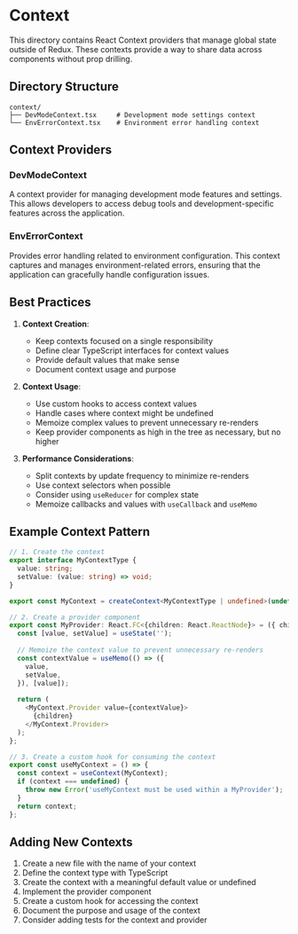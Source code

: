 # Context

This directory contains React Context providers that manage global state outside of Redux. These contexts provide a way to share data across components without prop drilling.

## Directory Structure

```
context/
├── DevModeContext.tsx     # Development mode settings context
└── EnvErrorContext.tsx    # Environment error handling context
```

## Context Providers

### DevModeContext

A context provider for managing development mode features and settings. This allows developers to access debug tools and development-specific features across the application.

### EnvErrorContext

Provides error handling related to environment configuration. This context captures and manages environment-related errors, ensuring that the application can gracefully handle configuration issues.

## Best Practices

1. **Context Creation**:
   - Keep contexts focused on a single responsibility
   - Define clear TypeScript interfaces for context values
   - Provide default values that make sense
   - Document context usage and purpose

2. **Context Usage**:
   - Use custom hooks to access context values
   - Handle cases where context might be undefined
   - Memoize complex values to prevent unnecessary re-renders
   - Keep provider components as high in the tree as necessary, but no higher

3. **Performance Considerations**:
   - Split contexts by update frequency to minimize re-renders
   - Use context selectors when possible
   - Consider using `useReducer` for complex state
   - Memoize callbacks and values with `useCallback` and `useMemo`

## Example Context Pattern

```typescript
// 1. Create the context
export interface MyContextType {
  value: string;
  setValue: (value: string) => void;
}

export const MyContext = createContext<MyContextType | undefined>(undefined);

// 2. Create a provider component
export const MyProvider: React.FC<{children: React.ReactNode}> = ({ children }) => {
  const [value, setValue] = useState('');
  
  // Memoize the context value to prevent unnecessary re-renders
  const contextValue = useMemo(() => ({
    value,
    setValue,
  }), [value]);
  
  return (
    <MyContext.Provider value={contextValue}>
      {children}
    </MyContext.Provider>
  );
};

// 3. Create a custom hook for consuming the context
export const useMyContext = () => {
  const context = useContext(MyContext);
  if (context === undefined) {
    throw new Error('useMyContext must be used within a MyProvider');
  }
  return context;
};
```

## Adding New Contexts

1. Create a new file with the name of your context
2. Define the context type with TypeScript
3. Create the context with a meaningful default value or undefined
4. Implement the provider component
5. Create a custom hook for accessing the context
6. Document the purpose and usage of the context
7. Consider adding tests for the context and provider 